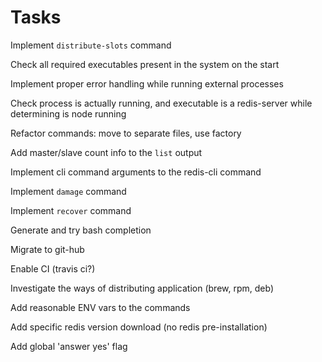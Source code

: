 # Tasks

Implement `distribute-slots` command

Check all required executables present in the system on the start

Implement proper error handling while running external processes

Check process is actually running, and executable is a redis-server while determining is node running 

Refactor commands: move to separate files, use factory

Add master/slave count info to the `list` output

Implement cli command arguments to the redis-cli command

Implement `damage` command
 
Implement `recover` command

Generate and try bash completion

Migrate to git-hub

Enable CI (travis ci?)

Investigate the ways of distributing application (brew, rpm, deb)

Add reasonable ENV vars to the commands

Add specific redis version download (no redis pre-installation)

Add global 'answer yes' flag

